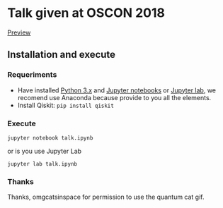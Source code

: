 # Talk given at OSCON 2018

[Preview](https://github.com/Qiskit/presentations/blob/master/2018-07-19_oscon_gambetta/talk.ipynb)

## Installation and execute

### Requeriments

- Have installed [Python 3.x](https://www.python.org/downloads/) and
[Jupyter notebooks](http://jupyter.org) or
[Jupyter lab](https://github.com/jupyterlab/jupyterlab), we recomend use
Anaconda because provide to you all the elements.
- Install Qiskit: `pip install qiskit`

### Execute

```
jupyter notebook talk.ipynb
```

or is you use Jupyter Lab

```
jupyter lab talk.ipynb
```

### Thanks

Thanks, omgcatsinspace for permission to use the quantum cat gif. 
